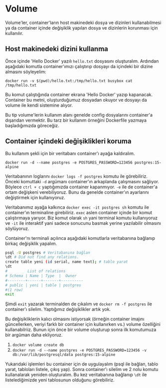 # Volume

Volume'ler, container'ların host makinedeki dosya ve dizinleri kullanabilmesi ya da container içinde değişiklik yapılan dosya ve dizinlerin korunması için kullanılır.

## Host makinedeki dizini kullanma

Önce içinde 'Hello Docker' yazılı `hello.txt` dosyasını oluşturalım. Ardından aşağıdaki komutla container'ımızı çalıştırıp dosyayı da içindeki bir dizine almasını söyleyelim:

`docker run -v $(pwd)/hello.txt:/tmp/hello.txt busybox cat /tmp/hello.txt`

Bu komut çalıştığında container ekrana 'Hello Docker' yazıp kapanacak. Container bu metni, oluşturduğumuz dosyadan okuyor ve dosyayı da volume ile kendi sistemine alıyor.

Bu tip volume'lerin kullanım alanı genelde config dosyalarını container'a dışarıdan vermektir. Bu tarz bir kullanım örneğini Dockerfile yazmaya başladığımızda göreceğiz.

## Container içindeki değişiklikleri koruma

Bu kullanım şekli için bir veritabanı container'ı ayağa kaldıralım.

`docker run -d --name postgres -e POSTGRES_PASSWORD=123456 postgres:15-alpine`

Veritabanının loglarını `docker logs -f postgres` komutu ile görebiliriz. Önceki komuttaki `-d` argümanı container'ın arkaplanda çalışmasını sağlıyor. Böylece `ctrl + c` yaptığımızda container kapanmıyor. `-e` ile de container'a ortam değişkeni verebiliyoruz. Bunu da genelde container'ın ayarlarını değiştirmek için kullanıyoruz.

Veritabanımız ayağa kalkınca `docker exec -it postgres sh` komutu ile container'ın terminaline girebiliriz. `exec` aslen container içinde bir komut çalıştırmaya yarıyor. Biz komut olarak `sh` yani terminal komutu kullanıyoruz ve `-it` ile interaktif yani sadece sonucunu basmak yerine yazılabilir olmasını söylüyoruz.

Container'nı terminali açılınca aşağıdaki komutlarla veritabanına bağlanıp birkaç değişiklik yapalım.

```sh
psql -U postgres # Veritabanına bağlan
\dt # Did not find any relations.
create table yeni (id serial, name text); # tablo yarat
\dt
#         List of relations
# Schema | Name | Type  |  Owner   
#--------+------+-------+----------
# public | yeni | table | postgres
#(1 row)
exit
```

Şimdi `exit` yazarak terminalden de çıkalım ve `docker rm -f postgres` ile container'ı silelim. Yaptığımız değişiklikler artık yok.

Bu değişikliklerin kalıcı olmasını istiyorsak (örneğin container imajını güncellerken, veriyi farklı bir container için kullanırken vs.) volume özelliğini kullanabilriiz. Bunun için önce bir volume oluşturup sonra ilk komutumuza bir argüman daha ekliyoruz.

1. `docker volume create db`
2. `docker run -d --name postgres -e POSTGRES_PASSWORD=123456 -v db:/var/lib/postgresql/data postgres:15-alpine`

Yukarıdaki işlemleri bu container için de uygulayalım (psql ile bağlan, tablo yarat, tabloları listele, çıkış yap). Sonra container'ı silelim ve 2 nolu komutu kullanalarak yeniden oluşturalım. Bu kez veritabanına bağlanıp `\dt` ile listelediğimizde yeni tablosunun olduğunu görebiliriz.